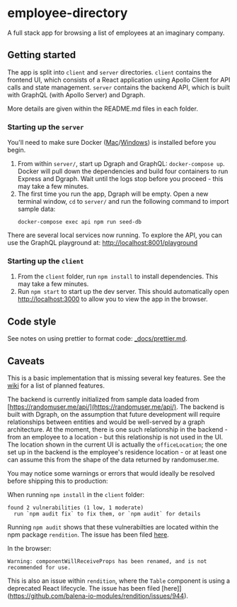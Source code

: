 # employee-directory

A full stack app for browsing a list of employees at an imaginary company.

## Getting started

The app is split into `client` and `server` directories. `client` contains the frontend UI, which consists of a React application using Apollo Client for API calls and state management. `server` contains the backend API, which is built with GraphQL (with Apollo Server) and Dgraph.

More details are given within the README.md files in each folder.

### Starting up the `server`

You'll need to make sure Docker ([Mac](https://docs.docker.com/docker-for-mac/install/)/[Windows](https://docs.docker.com/docker-for-windows/install/)) is installed before you begin.

1. From within `server/`, start up Dgraph and GraphQL: `docker-compose up`. Docker will pull down the dependencies and build four containers to run Express and Dgraph. Wait until the logs stop before you proceed - this may take a few minutes.
2. The first time you run the app, Dgraph will be empty. Open a new terminal window, `cd` to `server/` and run the following command to import sample data:
    ```
    docker-compose exec api npm run seed-db
    ```

There are several local services now running. To explore the API, you can use the GraphQL playground at: [http://localhost:8001/playground](http://localhost:8001/playground)

### Starting up the `client`

1. From the `client` folder, run `npm install` to install dependencies. This may take a few minutes.
2. Run `npm start` to start up the dev server. This should automatically open [http://localhost:3000](http://localhost:3000) to allow you to view the app in the browser.

## Code style

See notes on using prettier to format code: [_docs/prettier.md](_docs/prettier.md).

## Caveats

This is a basic implementation that is missing several key features. See the [wiki](https://github.com/alexnitta/employee-directory/wiki) for a list of planned features.

The backend is currently initialized from sample data loaded from [https://randomuser.me/api/](https://randomuser.me/api/). The backend is built with Dgraph, on the assumption that future development will require relationships between entities and would be well-served by a graph architecture. At the moment, there is one such relationship in the backend - from an employee to a location - but this relationship is not used in the UI. The location shown in the current UI is actually the `officeLocation`; the one set up in the backend is the employee's residence location - or at least one can assume this from the shape of the data returned by randomuser.me.

You may notice some warnings or errors that would ideally be resolved before shipping this to production:

When running `npm install` in the `client` folder:
```
found 2 vulnerabilities (1 low, 1 moderate)
  run `npm audit fix` to fix them, or `npm audit` for details
```
Running `npm audit` shows that these vulnerabilties are located within the npm package `rendition`. The issue has been filed [here](https://github.com/balena-io-modules/rendition/issues/971).

In the browser:
```
Warning: componentWillReceiveProps has been renamed, and is not recommended for use.
```
This is also an issue within `rendition`, where the `Table` component is using a deprecated React lifecycle. The issue has been filed [here]](https://github.com/balena-io-modules/rendition/issues/944).
